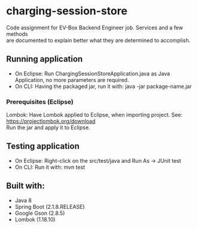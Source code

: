 # charging-session-store  

Code assignment for EV-Box Backend Engineer job. Services and a few methods   
are documented to explain better what they are determined to accomplish.  
  


## Running application  

- On Eclipse: Run ChargingSessionStoreApplication.java as Java Application, no more parameters are required.
- On CLI: Having the packaged jar, run it with: java -jar package-name.jar  



### Prerequisites (Eclipse)  

Lombok:
Have Lombok applied to Eclipse, when importing project. See: https://projectlombok.org/download  
Run the jar and apply it to Eclipse.  



 ## Testing application
 
 - On Eclipse: Right-click on the src/test/java and Run As -> JUnit test  
 - On CLI: Run it with: mvn test  
 
 
 
 ## Built with:

- Java 8
- Spring Boot (2.1.8.RELEASE)
- Google Gson (2.8.5)
- Lombok (1.18.10)